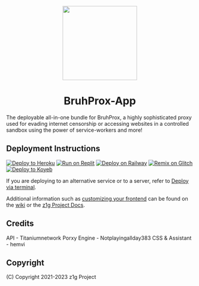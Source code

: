 <p align="center"><img src="https://raw.githubusercontent.com/titaniumnetwork-dev/Ultraviolet-Static/main/public/uv.png" height="200"></p>

<h1 align="center">BruhProx-App</h1>

The deployable all-in-one bundle for BruhProx, a highly sophisticated proxy used for evading internet censorship or accessing websites in a controlled sandbox using the power of service-workers and more!

## Deployment Instructions

[![Deploy to Heroku](https://binbashbanana.github.io/deploy-buttons/buttons/remade/heroku.svg)](https://github.com/z1g-project/BruhProx/wiki/Deploy-to-Heroku)
[![Run on Replit](https://binbashbanana.github.io/deploy-buttons/buttons/remade/replit.svg)](https://github.com/z1g-project/BruhProx/wiki/Run-on-Replit)
[![Deploy on Railway](https://binbashbanana.github.io/deploy-buttons/buttons/remade/railway.svg)](https://github.com/z1g-project/BruhProx/wiki/Deploy-on-Railway)
[![Remix on Glitch](https://binbashbanana.github.io/deploy-buttons/buttons/remade/glitch.svg)](https://github.com/z1g-project/BruhProx/wiki/Remix-on-Glitch)
[![Deploy to Koyeb](https://binbashbanana.github.io/deploy-buttons/buttons/remade/koyeb.svg)](https://github.com/z1g-project/BruhProx/wiki/Deploy-to-Koyeb)

If you are deploying to an alternative service or to a server, refer to [Deploy via terminal](https://github.com/z1g-project/BruhProx/wiki/Deploy-via-terminal).

Additional information such as [customizing your frontend](https://github.com/z1g-project/BruhProx/wiki/Customizing-your-frontend) can be found on the [wiki](https://github.com/z1g-project/BruhProx/wiki) or the [z1g Project Docs](https://z1g-project.johnglynn2.repl.co/docs/BruhProx).

## Credits
API - Titaniumnetwork
Porxy Engine - Notplayingallday383
CSS & Assistant - hemvi

## Copyright
(C) Copyright 2021-2023 z1g Project
